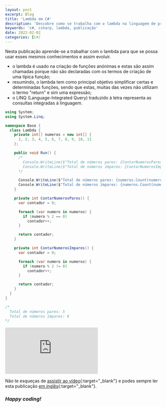 ```yaml
---
layout: post
excerpt: Blog
title: 'Lambda em C#'
description: 'Descobre como se trabalha com o lambda na linguagem de programação C#. Obtém respostas às tuas dúvidas com a teoria e os exemplos apresentados.'
keywords: 'c#, csharp, lambda, publicação'
date: 2022-02-02
categories: [C#]
---
```


Nesta publicação aprende-se a trabalhar com o lambda para que se possa usar esses mesmos conhecimentos e assim evoluir.

- o lambda é usado na criação de funções anónimas e estas são assim chamadas porque não são declaradas com os termos de criação de uma típica função;
- resumindo, o lambda tem como principal objetivo simplificar certas e determinadas funções, sendo que estas, muitas das vezes não utilizam o termo "return" e sim uma expressão;
- o LINQ (Language-Integrated Query) traduzido à letra representa as consultas integradas à linguagem.

```csharp
using System;
using System.Linq;

namespace Base {
  class Lambda {
    private int[] numeros = new int[] {
      1, 2, 3, 4, 5, 6, 7, 8, 9, 10, 11
    };

    public void Run() {
      /*
        Console.WriteLine($"Total de números pares: {ContarNumerosPares()}");
        Console.WriteLine($"Total de números ímpares: {ContarNumerosImpares()}");
      */

      Console.WriteLine($"Total de números pares: {numeros.Count(numero => numero % 2 == 0)}");
      Console.WriteLine($"Total de números ímpares: {numeros.Count(numero => numero % 2 != 0)}");
    }

    private int ContarNumerosPares() {
      var contador = 0;

      foreach (var numero in numeros) {
        if (numero % 2 == 0)
          contador++;
      }

      return contador;
    }

    private int ContarNumerosImpares() {
      var contador = 0;

      foreach (var numero in numeros) {
        if (numero % 2 != 0)
          contador++;
      }

      return contador;
    }
  }
}

/*
  Total de números pares: 5
  Total de números ímpares: 6
*/
```

<div class="video-container">
  <iframe src="https://www.youtube.com/embed/BrpYkREnwfM" frameborder="0" allowfullscreen></iframe>
</div>

Não te esqueças de [assistir ao vídeo](https://youtu.be/BrpYkREnwfM){:target="\_blank"} e podes sempre ler esta publicação [em inglês](https://nelsonsilvadev.com/blog/20220202/lambda-in-csharp/){:target="\_blank"}.

### _Happy coding!_
